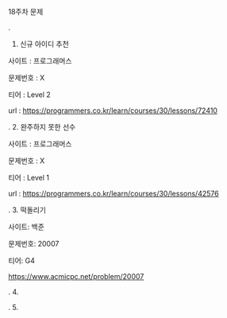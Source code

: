 
18주차 문제





.
1. 신규 아이디 추천

사이트 : 프로그래머스

문제번호 : X

티어 : Level 2

url : https://programmers.co.kr/learn/courses/30/lessons/72410



.
2. 완주하지 못한 선수

사이트 : 프로그래머스

문제번호 : X

티어 : Level 1

url : https://programmers.co.kr/learn/courses/30/lessons/42576



.
3. 떡돌리기

사이트: 백준

문제번호: 20007

티어: G4

https://www.acmicpc.net/problem/20007



.
4. 



.
5. 




